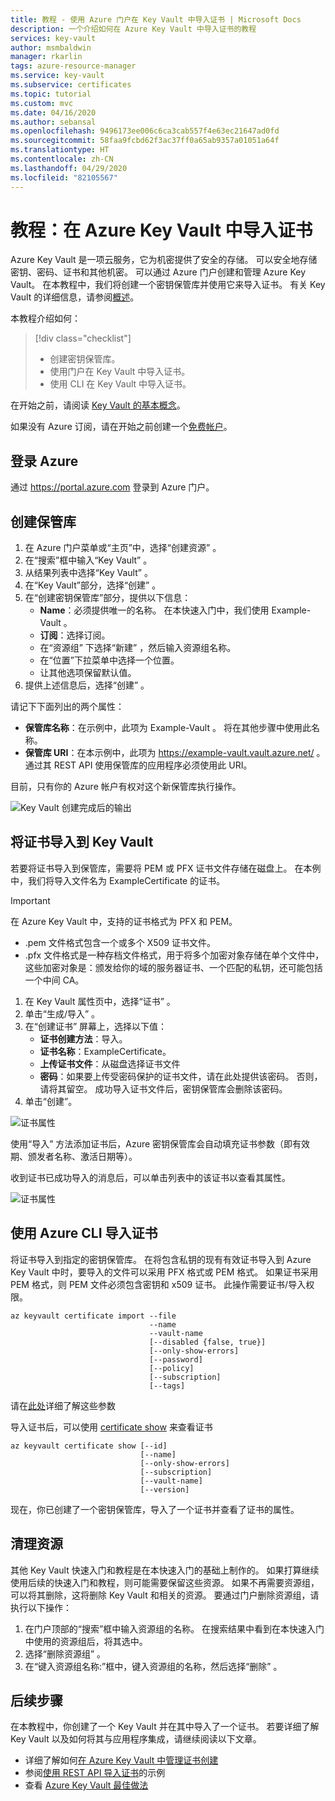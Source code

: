 ```yaml
---
title: 教程 - 使用 Azure 门户在 Key Vault 中导入证书 | Microsoft Docs
description: 一个介绍如何在 Azure Key Vault 中导入证书的教程
services: key-vault
author: msmbaldwin
manager: rkarlin
tags: azure-resource-manager
ms.service: key-vault
ms.subservice: certificates
ms.topic: tutorial
ms.custom: mvc
ms.date: 04/16/2020
ms.author: sebansal
ms.openlocfilehash: 9496173ee006c6ca3cab557f4e63ec21647ad0fd
ms.sourcegitcommit: 58faa9fcbd62f3ac37ff0a65ab9357a01051a64f
ms.translationtype: HT
ms.contentlocale: zh-CN
ms.lasthandoff: 04/29/2020
ms.locfileid: "82105567"
---
```

# <a name="tutorial-import-a-certificate-in-azure-key-vault"></a>教程：在 Azure Key Vault 中导入证书

Azure Key Vault 是一项云服务，它为机密提供了安全的存储。 可以安全地存储密钥、密码、证书和其他机密。 可以通过 Azure 门户创建和管理 Azure Key Vault。 在本教程中，我们将创建一个密钥保管库并使用它来导入证书。 有关 Key Vault 的详细信息，请参阅[概述](../general/overview.md)。

本教程介绍如何：

> [!div class="checklist"]
> * 创建密钥保管库。
> * 使用门户在 Key Vault 中导入证书。
> * 使用 CLI 在 Key Vault 中导入证书。


在开始之前，请阅读 [Key Vault 的基本概念](../general/basic-concepts.md)。 

如果没有 Azure 订阅，请在开始之前创建一个[免费帐户](https://azure.microsoft.com/free/?WT.mc_id=A261C142F)。

## <a name="sign-in-to-azure"></a>登录 Azure

通过 https://portal.azure.com 登录到 Azure 门户。

## <a name="create-a-vault"></a>创建保管库

1. 在 Azure 门户菜单或“主页”中，选择“创建资源”   。
2. 在“搜索”框中输入“Key Vault”  。
3. 从结果列表中选择“Key Vault”  。
4. 在“Key Vault”部分，选择“创建”  。
5. 在“创建密钥保管库”部分，提供以下信息： 
    - **Name**：必须提供唯一的名称。 在本快速入门中，我们使用 Example-Vault  。 
    - **订阅**：选择订阅。
    - 在“资源组”  下选择“新建”  ，然后输入资源组名称。
    - 在“位置”下拉菜单中选择一个位置。 
    - 让其他选项保留默认值。
6. 提供上述信息后，选择“创建”  。

请记下下面列出的两个属性：

* **保管库名称**：在示例中，此项为 Example-Vault  。 将在其他步骤中使用此名称。
* **保管库 URI**：在本示例中，此项为 https://example-vault.vault.azure.net/ 。 通过其 REST API 使用保管库的应用程序必须使用此 URI。

目前，只有你的 Azure 帐户有权对这个新保管库执行操作。

![Key Vault 创建完成后的输出](../media/certificates/tutorial-import-cert/vault-properties.png)

## <a name="import-a-certificate-to-key-vault"></a>将证书导入到 Key Vault

若要将证书导入到保管库，需要将 PEM 或 PFX 证书文件存储在磁盘上。 在本例中，我们将导入文件名为 ExampleCertificate  的证书。

> [!IMPORTANT]
> 在 Azure Key Vault 中，支持的证书格式为 PFX 和 PEM。 
> - .pem 文件格式包含一个或多个 X509 证书文件。
> - .pfx 文件格式是一种存档文件格式，用于将多个加密对象存储在单个文件中，这些加密对象是：颁发给你的域的服务器证书、一个匹配的私钥，还可能包括一个中间 CA。  

1. 在 Key Vault 属性页中，选择“证书”  。
2. 单击“生成/导入”  。
3. 在“创建证书”  屏幕上，选择以下值：
    - **证书创建方法**：导入。
    - **证书名称**：ExampleCertificate。
    - **上传证书文件**：从磁盘选择证书文件
    - **密码**：如果要上传受密码保护的证书文件，请在此处提供该密码。 否则，请将其留空。 成功导入证书文件后，密钥保管库会删除该密码。
4. 单击“创建”。 

![证书属性](../media/certificates/tutorial-import-cert/cert-import.png)

使用“导入”  方法添加证书后，Azure 密钥保管库会自动填充证书参数（即有效期、颁发者名称、激活日期等）。

收到证书已成功导入的消息后，可以单击列表中的该证书以查看其属性。 

![证书属性](../media/certificates/tutorial-import-cert/current-version-hidden.png)

## <a name="import-a-certificate-using-azure-cli"></a>使用 Azure CLI 导入证书

将证书导入到指定的密钥保管库。 在将包含私钥的现有有效证书导入到 Azure Key Vault 中时，要导入的文件可以采用 PFX 格式或 PEM 格式。 如果证书采用 PEM 格式，则 PEM 文件必须包含密钥和 x509 证书。 此操作需要证书/导入权限。

```azurecli
az keyvault certificate import --file
                               --name
                               --vault-name
                               [--disabled {false, true}]
                               [--only-show-errors]
                               [--password]
                               [--policy]
                               [--subscription]
                               [--tags]
```
请在[此处](https://docs.microsoft.com/cli/azure/keyvault/certificate?view=azure-cli-latest#az-keyvault-certificate-import)详细了解这些参数

导入证书后，可以使用 [certificate show](https://docs.microsoft.com/cli/azure/keyvault/certificate?view=azure-cli-latest#az-keyvault-certificate-show) 来查看证书


```azurecli
az keyvault certificate show [--id]
                             [--name]
                             [--only-show-errors]
                             [--subscription]
                             [--vault-name]
                             [--version]
```



现在，你已创建了一个密钥保管库，导入了一个证书并查看了证书的属性。

## <a name="clean-up-resources"></a>清理资源

其他 Key Vault 快速入门和教程是在本快速入门的基础上制作的。 如果打算继续使用后续的快速入门和教程，则可能需要保留这些资源。
如果不再需要资源组，可以将其删除，这将删除 Key Vault 和相关的资源。 要通过门户删除资源组，请执行以下操作：

1. 在门户顶部的“搜索”框中输入资源组的名称。 在搜索结果中看到在本快速入门中使用的资源组后，将其选中。
2. 选择“删除资源组”  。
3. 在“键入资源组名称:”框中，键入资源组的名称，然后选择“删除”   。


## <a name="next-steps"></a>后续步骤

在本教程中，你创建了一个 Key Vault 并在其中导入了一个证书。 若要详细了解 Key Vault 以及如何将其与应用程序集成，请继续阅读以下文章。

- 详细了解如何[在 Azure Key Vault 中管理证书创建](https://docs.microsoft.com/azure/key-vault/certificates/create-certificate-scenarios)
- 参阅[使用 REST API 导入证书](/rest/api/keyvault/importcertificate/importcertificate)的示例
- 查看 [Azure Key Vault 最佳做法](../general/best-practices.md)
